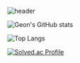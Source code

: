 ![header](https://capsule-render.vercel.app/api?type=waving)


![Geon's GitHub stats](https://github-readme-stats.vercel.app/api?username=gunGeongun&show_icons=true&theme=radical)

![Top Langs](https://github-readme-stats.vercel.app/api/top-langs/?username=gunGeongun&layout=compact)

[![Solved.ac Profile](http://mazassumnida.wtf/api/v2/generate_badge?boj=kk6696)](https://solved.ac/kk6696/)
